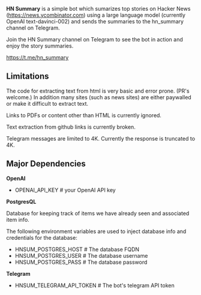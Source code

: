 **HN Summary** is a simple bot which sumarizes top stories on Hacker News (https://news.ycombinator.com) using a large language model (currently OpenAI text-davinci-002) and sends the summaries to the hn_summary channel on Telegram.

Join the HN Summary channel on Telegram to see the bot in action and enjoy the story summaries.

https://t.me/hn_summary

## Limitations

The code for extracting text from html is very basic and error prone. (PR's welcome.)  In addition many sites (such as news sites) are either paywalled or make it difficult to extract text. 

Links to PDFs or content other than HTML is currently ignored.

Text extraction from github links is currently broken.

Telegram messages are limited to 4K. Currently the response is truncated to 4K.

## Major Dependencies

**OpenAI**

* OPENAI_API_KEY # your OpenAI API key


**PostgresQL** 

Database for keeping track of items we have already seen and associated item info.

The following environment variables are used to inject database info and credentials for the database:


- HNSUM_POSTGRES_HOST  # The database FQDN
- HNSUM_POSTGRES_USER  # The database username
- HNSUM_POSTGRES_PASS  # The database password

**Telegram**
  
* HNSUM_TELEGRAM_API_TOKEN # The bot's telegram API token



